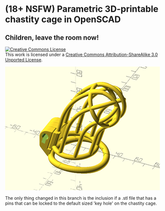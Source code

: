 # (18+ NSFW) Parametric 3D-printable chastity cage in OpenSCAD
## Children, leave the room now!

<a rel="license" href="http://creativecommons.org/licenses/by-sa/3.0/"><img alt="Creative Commons License" style="border-width:0" src="https://i.creativecommons.org/l/by-sa/3.0/88x31.png" /></a><br />This work is licensed under a <a rel="license" href="http://creativecommons.org/licenses/by-sa/3.0/">Creative Commons Attribution-ShareAlike 3.0 Unported License</a>.

![Cage OpenSCAD render, assembled](main.png)

The only thing changed in this branch is the inclusion if a .stl file that has a pins that can be locked to the default sized 'key hole' on the chastity cage.
